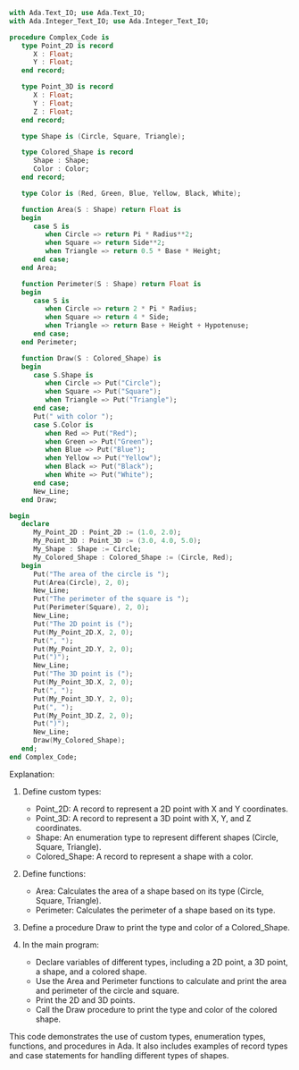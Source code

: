 ```ada
with Ada.Text_IO; use Ada.Text_IO;
with Ada.Integer_Text_IO; use Ada.Integer_Text_IO;

procedure Complex_Code is
   type Point_2D is record
      X : Float;
      Y : Float;
   end record;

   type Point_3D is record
      X : Float;
      Y : Float;
      Z : Float;
   end record;

   type Shape is (Circle, Square, Triangle);

   type Colored_Shape is record
      Shape : Shape;
      Color : Color;
   end record;

   type Color is (Red, Green, Blue, Yellow, Black, White);

   function Area(S : Shape) return Float is
   begin
      case S is
         when Circle => return Pi * Radius**2;
         when Square => return Side**2;
         when Triangle => return 0.5 * Base * Height;
      end case;
   end Area;

   function Perimeter(S : Shape) return Float is
   begin
      case S is
         when Circle => return 2 * Pi * Radius;
         when Square => return 4 * Side;
         when Triangle => return Base + Height + Hypotenuse;
      end case;
   end Perimeter;

   function Draw(S : Colored_Shape) is
   begin
      case S.Shape is
         when Circle => Put("Circle");
         when Square => Put("Square");
         when Triangle => Put("Triangle");
      end case;
      Put(" with color ");
      case S.Color is
         when Red => Put("Red");
         when Green => Put("Green");
         when Blue => Put("Blue");
         when Yellow => Put("Yellow");
         when Black => Put("Black");
         when White => Put("White");
      end case;
      New_Line;
   end Draw;

begin
   declare
      My_Point_2D : Point_2D := (1.0, 2.0);
      My_Point_3D : Point_3D := (3.0, 4.0, 5.0);
      My_Shape : Shape := Circle;
      My_Colored_Shape : Colored_Shape := (Circle, Red);
   begin
      Put("The area of the circle is ");
      Put(Area(Circle), 2, 0);
      New_Line;
      Put("The perimeter of the square is ");
      Put(Perimeter(Square), 2, 0);
      New_Line;
      Put("The 2D point is (");
      Put(My_Point_2D.X, 2, 0);
      Put(", ");
      Put(My_Point_2D.Y, 2, 0);
      Put(")");
      New_Line;
      Put("The 3D point is (");
      Put(My_Point_3D.X, 2, 0);
      Put(", ");
      Put(My_Point_3D.Y, 2, 0);
      Put(", ");
      Put(My_Point_3D.Z, 2, 0);
      Put(")");
      New_Line;
      Draw(My_Colored_Shape);
   end;
end Complex_Code;
```

Explanation:

1. Define custom types:
   - Point_2D: A record to represent a 2D point with X and Y coordinates.
   - Point_3D: A record to represent a 3D point with X, Y, and Z coordinates.
   - Shape: An enumeration type to represent different shapes (Circle, Square, Triangle).
   - Colored_Shape: A record to represent a shape with a color.

2. Define functions:
   - Area: Calculates the area of a shape based on its type (Circle, Square, Triangle).
   - Perimeter: Calculates the perimeter of a shape based on its type.

3. Define a procedure Draw to print the type and color of a Colored_Shape.

4. In the main program:
   - Declare variables of different types, including a 2D point, a 3D point, a shape, and a colored shape.
   - Use the Area and Perimeter functions to calculate and print the area and perimeter of the circle and square.
   - Print the 2D and 3D points.
   - Call the Draw procedure to print the type and color of the colored shape.

This code demonstrates the use of custom types, enumeration types, functions, and procedures in Ada. It also includes examples of record types and case statements for handling different types of shapes.